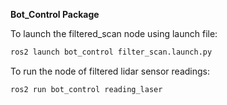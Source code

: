**Bot_Control Package**

To launch the filtered_scan node using launch file:
```bash
ros2 launch bot_control filter_scan.launch.py
```

To run the node of filtered lidar sensor readings:
```bash
ros2 run bot_control reading_laser
```
